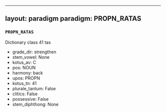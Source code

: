 
---
layout: paradigm
paradigm: PROPN_RATAS
---
### ` PROPN_RATAS `

Dictionary class 41 tas
* grade_dir: strengthen
* stem_vowel: None
* kotus_av: C
* pos: NOUN
* harmony: back
* upos: PROPN
* kotus_tn: 41
* plurale_tantum: False
* clitics: False
* possessive: False
* stem_diphthong: None
